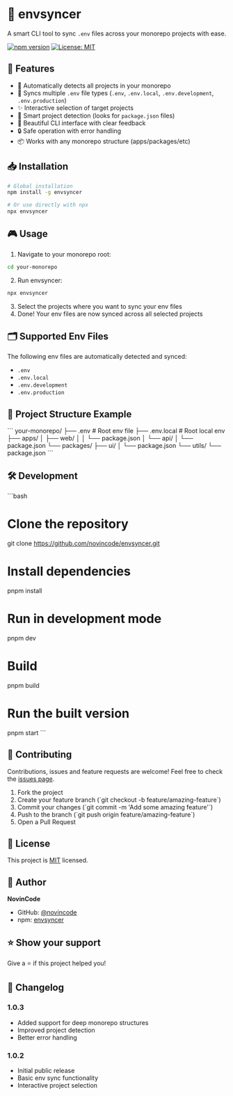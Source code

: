 # 🌱 envsyncer

A smart CLI tool to sync `.env` files across your monorepo projects with ease.

[![npm version](https://img.shields.io/npm/v/envsyncer.svg)](https://www.npmjs.com/package/envsyncer)
[![License: MIT](https://img.shields.io/badge/License-MIT-yellow.svg)](https://opensource.org/licenses/MIT)

## 🚀 Features

- 📁 Automatically detects all projects in your monorepo
- 🔄 Syncs multiple `.env` file types (`.env`, `.env.local`, `.env.development`, `.env.production`)
- ✨ Interactive selection of target projects
- 🎯 Smart project detection (looks for `package.json` files)
- 🌈 Beautiful CLI interface with clear feedback
- 🔒 Safe operation with error handling
- 📦 Works with any monorepo structure (apps/packages/etc)

## 📥 Installation

```bash
# Global installation
npm install -g envsyncer

# Or use directly with npx
npx envsyncer
```

## 🎮 Usage

1. Navigate to your monorepo root:
```bash
cd your-monorepo
```

2. Run envsyncer:
```bash
npx envsyncer
```

3. Select the projects where you want to sync your env files
4. Done! Your env files are now synced across all selected projects

## 🗂️ Supported Env Files

The following env files are automatically detected and synced:
- `.env`
- `.env.local`
- `.env.development`
- `.env.production`

## 📁 Project Structure Example

\`\`\`
your-monorepo/
├── .env                  # Root env file
├── .env.local           # Root local env
├── apps/
│   ├── web/
│   │   └── package.json
│   └── api/
│       └── package.json
└── packages/
    ├── ui/
    │   └── package.json
    └── utils/
        └── package.json
\`\`\`

## 🛠️ Development

\`\`\`bash
# Clone the repository
git clone https://github.com/novincode/envsyncer.git

# Install dependencies
pnpm install

# Run in development mode
pnpm dev

# Build
pnpm build

# Run the built version
pnpm start
\`\`\`

## 🤝 Contributing

Contributions, issues and feature requests are welcome! Feel free to check the [issues page](https://github.com/novincode/envsyncer/issues).

1. Fork the project
2. Create your feature branch (\`git checkout -b feature/amazing-feature\`)
3. Commit your changes (\`git commit -m 'Add some amazing feature'\`)
4. Push to the branch (\`git push origin feature/amazing-feature\`)
5. Open a Pull Request

## 📝 License

This project is [MIT](./LICENSE) licensed.

## 👤 Author

**NovinCode**

* GitHub: [@novincode](https://github.com/novincode)
* npm: [envsyncer](https://www.npmjs.com/package/envsyncer)

## ⭐️ Show your support

Give a ⭐️ if this project helped you!

## 📄 Changelog

### 1.0.3
- Added support for deep monorepo structures
- Improved project detection
- Better error handling

### 1.0.2
- Initial public release
- Basic env sync functionality
- Interactive project selection
